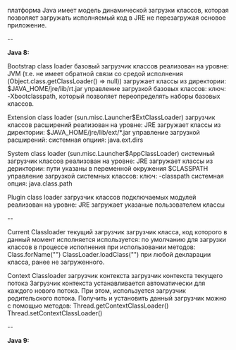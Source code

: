 платформа Java имеет модель динамической загрузки классов, которая позволяет загружать исполняемый код в JRE не перезагружая основое приложение.



--

**Java 8:**

Bootstrap class loader
базовый загрузчик классов
реализован на уровне: JVM (т.е. не имеет обратной связи со средой исполнения (Object.class.getClassLoader() => null))
загружает классы из директории: $JAVA_HOME/jre/lib/rt.jar
управление загрузкой базовых классов:
    ключ: -Xbootclasspath, который позволяет переопределять наборы базовых классов.

Extension class loader (sun.misc.Launcher$ExtClassLoader)
загрузчик классов расширений
реализован на уровне: JRE
загружает классы из директории: $JAVA_HOME/jre/lib/ext/*.jar
управление загрузкой расширений:
    системная опциия: java.ext.dirs

System class loader (sun.misc.Launcher$AppClassLoader)
системный загрузчик классов
реализован на уровне: JRE
загружает классы из дериктории: пути указаны в переменной окружения $CLASSPATH
управление загрузкой системных классов:
    ключ: -classpath
    системная опция: java.class.path

Plugin class loader
загрузчик классов подключаемых модулей
реализован на уровне: JRE
загружает указаные пользователем классы

--

Current Classloader
текущий загрузчик
загрузчик класса, код которого в данный момент исполняется
используется:
    по умолчанию для загрузки классов в процессе исполнения
    при использовании методов:
        Class.forName("")
        ClassLoader.loadClass("")
    при любой декларации класса, ранее не загруженного.

Context Classloader
загрузчик контекста
загрузчик контекста текущего потока
    Загрузчик контекста устанавливается автоматически для каждого нового потока. При этом, используется загрузчик родительского потока.
    Получить и установить данный загрузчик можно с помощью методов:
        Thread.getContextClassLoader()
        Thread.setContextClassLoader()

--

**Java 9:**